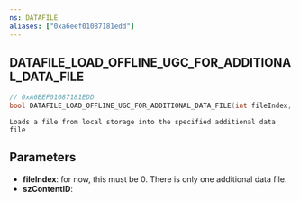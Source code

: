```yaml
---
ns: DATAFILE
aliases: ["0xa6eef01087181edd"]
---
```

## DATAFILE_LOAD_OFFLINE_UGC_FOR_ADDITIONAL_DATA_FILE

```c
// 0xA6EEF01087181EDD
bool DATAFILE_LOAD_OFFLINE_UGC_FOR_ADDITIONAL_DATA_FILE(int fileIndex, string szContentID);
```

```
Loads a file from local storage into the specified additional data file
```

## Parameters
* **fileIndex**: for now, this must be 0. There is only one additional data file.
* **szContentID**: 
